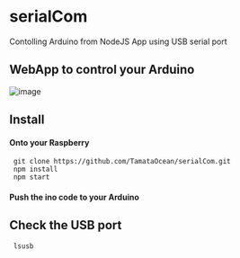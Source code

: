 # serialCom
Contolling Arduino from NodeJS App using USB serial port

## WebApp to control your Arduino

![image](https://user-images.githubusercontent.com/25310798/88401369-f3c33a80-cdc9-11ea-832d-193cc802ff7a.png)


## Install

#### Onto your Raspberry

     git clone https://github.com/TamataOcean/serialCom.git
     npm install
     npm start
     
#### Push the ino code to your Arduino

## Check the USB port 
     lsusb 
     
     
